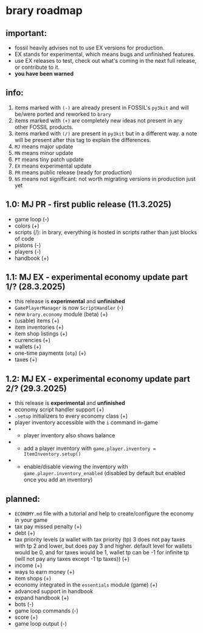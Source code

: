 # brary roadmap

## important:
- fossil heavily advises not to use EX versions for production.
- EX stands for experimental, which means bugs and unfinished features.
- use EX releases to test, check out what's coming in the next full release, or contribute to it.
- **you have been warned**

## info:
1. items marked with `(-)` are already present in FOSSIL's `py3kit` and will be/were ported and reworked to `brary`
2. items marked with `(+)` are completely new ideas not present in any other FOSSIL products.
3. items marked with `(/)` are present in `py3kit` but in a different way. a note will be present after this tag to explain the differences.
4. `MJ` means major update
5. `MN` means minor update
6. `PT` means tiny patch update
7. `EX` means experimental update
8. `PR` means public release (ready for production)
9. `NS` means not significant: not worth migrating versions in production just yet

## 1.0: MJ PR - first public release (11.3.2025)
- game loop (-)
- colors (+)
- scripts (/): in brary, everything is hosted in scripts rather than just blocks of code
- pistons (-)
- players (-)
- handbook (+)

## 1.1: MJ EX - experimental economy update part 1/? (28.3.2025)
- this release is **experimental** and **unfinished**
- `GamePlayerManager` is now `ScriptHandler` (-)
- new `brary.economy` module (beta) (+)
- (usable) items (+)
- item inventories (+)
- item shop listings (+)
- currencies (+)
- wallets (+)
- one-time payments (`otp`) (+)
- taxes (+)

## 1.2: MJ EX - experimental economy update part 2/? (29.3.2025)
- this release is **experimental** and **unfinished**
- economy script handler support (+)
- `.setup` initializers to every economy class (+)
- player inventory accessible with the `i` command in-game
- - player inventory also shows balance
- - add a player inventory with `game.player.inventory = ItemInventory.setup()`
- - enable/disable viewing the inventory with `game.player.inventory_enabled` (disabled by default but enabled once you add an inventory)

## planned:
- `ECONOMY.md` file with a tutorial and help to create/configure the economy in your game
- tax pay missed penalty (+)
- debt (+)
- tax priority levels (a wallet with tax priority (tp) 3 does not pay taxes with tp 2 and lower, but does pay 3 and higher. default level for wallets would be 0, and for taxes would be 1, wallet tp can be -1 for infinite tp (will not pay any taxes except -1 tp taxes)) (+)
- income (+)
- ways to earn money (+)
- item shops (+)
- economy integrated in the `essentials` module (game) (+)
- advanced support in handbook
- expand handbook (+)
- bots (-)
- game loop commands (-)
- score (+)
- game loop output (-)